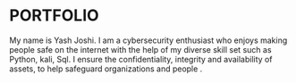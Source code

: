 # PORTFOLIO
My name is Yash Joshi.
I am a cybersecurity enthusiast who enjoys making people safe on the internet with the help of my diverse skill set such as Python, kali, Sql.
I ensure the confidentiality, integrity and availability of assets, to help safeguard organizations and people .
